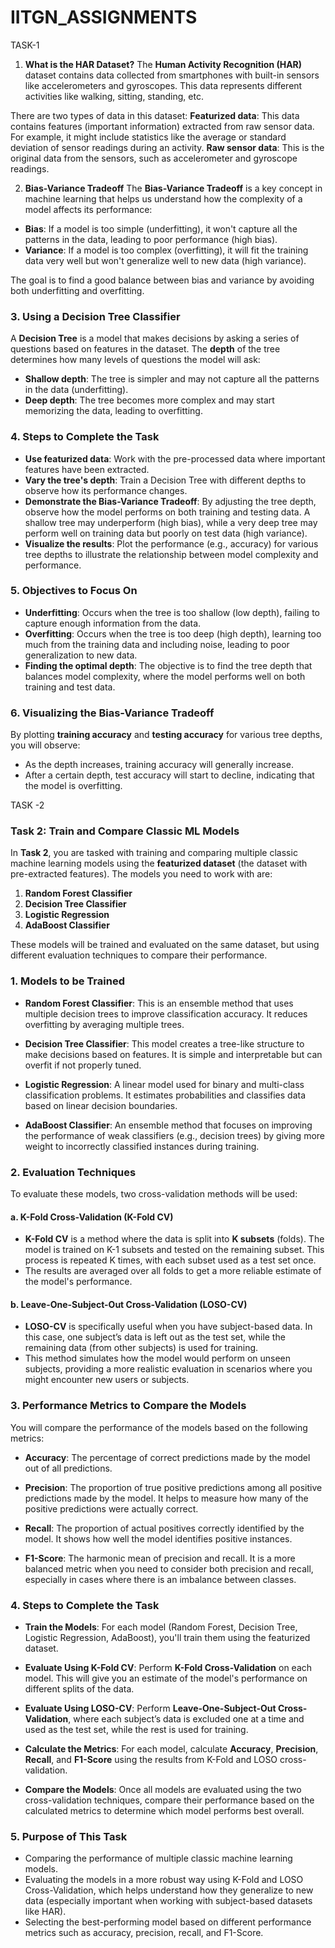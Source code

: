 # IITGN_ASSIGNMENTS

TASK-1


 1. **What is the HAR Dataset?**
The **Human Activity Recognition (HAR)** dataset contains data collected from smartphones with built-in sensors like accelerometers and gyroscopes. This data represents different activities like walking, sitting, standing, etc.

There are two types of data in this dataset:
**Featurized data**: This data contains features (important information) extracted from raw sensor data. For example, it might include statistics like the average or standard deviation of sensor readings during an activity.
**Raw sensor data**: This is the original data from the sensors, such as accelerometer and gyroscope readings.

 2. **Bias-Variance Tradeoff**
The **Bias-Variance Tradeoff** is a key concept in machine learning that helps us understand how the complexity of a model affects its performance:
- **Bias**: If a model is too simple (underfitting), it won't capture all the patterns in the data, leading to poor performance (high bias).
- **Variance**: If a model is too complex (overfitting), it will fit the training data very well but won't generalize well to new data (high variance).

The goal is to find a good balance between bias and variance by avoiding both underfitting and overfitting.

### 3. **Using a Decision Tree Classifier**
A **Decision Tree** is a model that makes decisions by asking a series of questions based on features in the dataset. The **depth** of the tree determines how many levels of questions the model will ask:
- **Shallow depth**: The tree is simpler and may not capture all the patterns in the data (underfitting).
- **Deep depth**: The tree becomes more complex and may start memorizing the data, leading to overfitting.

### 4. **Steps to Complete the Task**
- **Use featurized data**: Work with the pre-processed data where important features have been extracted.
- **Vary the tree's depth**: Train a Decision Tree with different depths to observe how its performance changes.
- **Demonstrate the Bias-Variance Tradeoff**: By adjusting the tree depth, observe how the model performs on both training and testing data. A shallow tree may underperform (high bias), while a very deep tree may perform well on training data but poorly on test data (high variance).
- **Visualize the results**: Plot the performance (e.g., accuracy) for various tree depths to illustrate the relationship between model complexity and performance.

### 5. **Objectives to Focus On**
- **Underfitting**: Occurs when the tree is too shallow (low depth), failing to capture enough information from the data.
- **Overfitting**: Occurs when the tree is too deep (high depth), learning too much from the training data and including noise, leading to poor generalization to new data.
- **Finding the optimal depth**: The objective is to find the tree depth that balances model complexity, where the model performs well on both training and test data.

### 6. **Visualizing the Bias-Variance Tradeoff**
By plotting **training accuracy** and **testing accuracy** for various tree depths, you will observe:
- As the depth increases, training accuracy will generally increase.
- After a certain depth, test accuracy will start to decline, indicating that the model is overfitting.



TASK -2

### Task 2: Train and Compare Classic ML Models

In **Task 2**, you are tasked with training and comparing multiple classic machine learning models using the **featurized dataset** (the dataset with pre-extracted features). The models you need to work with are:

1. **Random Forest Classifier**
2. **Decision Tree Classifier**
3. **Logistic Regression**
4. **AdaBoost Classifier**

These models will be trained and evaluated on the same dataset, but using different evaluation techniques to compare their performance.

### 1. **Models to be Trained**

- **Random Forest Classifier**: This is an ensemble method that uses multiple decision trees to improve classification accuracy. It reduces overfitting by averaging multiple trees.
  
- **Decision Tree Classifier**: This model creates a tree-like structure to make decisions based on features. It is simple and interpretable but can overfit if not properly tuned.

- **Logistic Regression**: A linear model used for binary and multi-class classification problems. It estimates probabilities and classifies data based on linear decision boundaries.

- **AdaBoost Classifier**: An ensemble method that focuses on improving the performance of weak classifiers (e.g., decision trees) by giving more weight to incorrectly classified instances during training.

### 2. **Evaluation Techniques**

To evaluate these models, two cross-validation methods will be used:

#### a. **K-Fold Cross-Validation (K-Fold CV)**

- **K-Fold CV** is a method where the data is split into **K subsets** (folds). The model is trained on K-1 subsets and tested on the remaining subset. This process is repeated K times, with each subset used as a test set once.
- The results are averaged over all folds to get a more reliable estimate of the model's performance.

#### b. **Leave-One-Subject-Out Cross-Validation (LOSO-CV)**

- **LOSO-CV** is specifically useful when you have subject-based data. In this case, one subject’s data is left out as the test set, while the remaining data (from other subjects) is used for training.
- This method simulates how the model would perform on unseen subjects, providing a more realistic evaluation in scenarios where you might encounter new users or subjects.

### 3. **Performance Metrics to Compare the Models**

You will compare the performance of the models based on the following metrics:

- **Accuracy**: The percentage of correct predictions made by the model out of all predictions.
  
- **Precision**: The proportion of true positive predictions among all positive predictions made by the model. It helps to measure how many of the positive predictions were actually correct.
  
- **Recall**: The proportion of actual positives correctly identified by the model. It shows how well the model identifies positive instances.
  
- **F1-Score**: The harmonic mean of precision and recall. It is a more balanced metric when you need to consider both precision and recall, especially in cases where there is an imbalance between classes.

### 4. **Steps to Complete the Task**

- **Train the Models**: For each model (Random Forest, Decision Tree, Logistic Regression, AdaBoost), you'll train them using the featurized dataset.
  
- **Evaluate Using K-Fold CV**: Perform **K-Fold Cross-Validation** on each model. This will give you an estimate of the model's performance on different splits of the data.
  
- **Evaluate Using LOSO-CV**: Perform **Leave-One-Subject-Out Cross-Validation**, where each subject’s data is excluded one at a time and used as the test set, while the rest is used for training.
  
- **Calculate the Metrics**: For each model, calculate **Accuracy**, **Precision**, **Recall**, and **F1-Score** using the results from K-Fold and LOSO cross-validation.

- **Compare the Models**: Once all models are evaluated using the two cross-validation techniques, compare their performance based on the calculated metrics to determine which model performs best overall.

### 5. **Purpose of This Task**

- Comparing the performance of multiple classic machine learning models.
- Evaluating the models in a more robust way using K-Fold and LOSO Cross-Validation, which helps understand how they generalize to new data (especially important when working with subject-based datasets like HAR).
- Selecting the best-performing model based on different performance metrics such as accuracy, precision, recall, and F1-Score.

